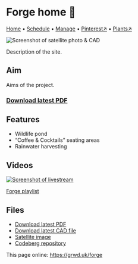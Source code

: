 # Forge home 🏡

[Home](https://grwd.uk/forge/) • [Schedule](https://grwd.uk/forge/schedule) • [Manage](https://grwd.uk/forge/manage) • [Pinterest↗](https://pinterest.co.uk/NatureWorksGarden/forge) • [Plants↗](https://bit.ly/forge-plants)

![Screenshot of satellite photo & CAD](https://res.cloudinary.com/growdigital/image/upload/w_320/v1689767330/forge/satellite.jpg)

Description of the site.

## Aim

Aims of the project.

### [Download latest PDF](https://codeberg.org/natureworks/forge/raw/branch/main/forge.pdf)

## Features

* Wildlife pond
* “Coffee & Cocktails” seating areas
* Rainwater harvesting

## Videos

[![Screenshot of livestream](https://res.cloudinary.com/growdigital/image/upload/w_320/v1638362351/clifftop/clifftop-livestream.jpg)](https://bit.ly/forge-playlist)

[Forge playlist](https://bit.ly/forge-playlist)

## Files

* [Download latest PDF](https://codeberg.org/natureworks/forge/raw/branch/main/forge.pdf)
* [Download latest CAD file](https://codeberg.org/natureworks/forge/src/branch/main/forge.dxf)
* [Satellite image](https://codeberg.org/natureworks/forge/raw/branch/main/satellite.jpg)
* [Codeberg repository](https://codeberg.org/natureworks/forge)

This page online: <https://grwd.uk/forge>
